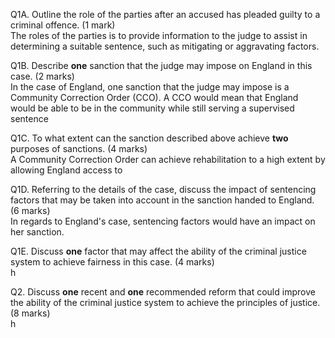 Q1A. Outline the role of the parties after an accused has pleaded guilty to a criminal offence. (1 mark)  
The roles of the parties is to provide information to the judge to assist in determining a suitable sentence, such as mitigating or aggravating factors.  

Q1B. Describe **one** sanction that the judge may impose on England in this case. (2 marks)  
In the case of England, one sanction that the judge may impose is a Community Correction Order (CCO). A CCO would mean that England would be able to be in the community while still serving a supervised sentence 

Q1C. To what extent can the sanction described above achieve **two** purposes of sanctions. (4 marks)    
A Community Correction Order can achieve rehabilitation to a high extent by allowing England access to 

Q1D. Referring to the details of the case, discuss the impact of sentencing factors that may be taken into account in the sanction handed to England. (6 marks)  
In regards to England's case, sentencing factors would have an impact on her sanction.  

Q1E. Discuss **one** factor that may affect the ability of the criminal justice system to achieve fairness in this case. (4 marks)  
h  

Q2. Discuss **one** recent and **one** recommended reform that could improve the ability of the criminal justice system to achieve the principles of justice. (8 marks)  
h  